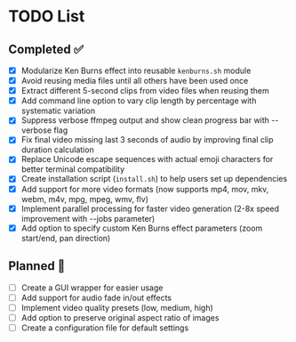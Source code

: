 # TODO List

## Completed ✅

- [x] Modularize Ken Burns effect into reusable `kenburns.sh` module
- [x] Avoid reusing media files until all others have been used once
- [x] Extract different 5-second clips from video files when reusing them
- [x] Add command line option to vary clip length by percentage with systematic variation
- [x] Suppress verbose ffmpeg output and show clean progress bar with --verbose flag
- [x] Fix final video missing last 3 seconds of audio by improving final clip duration calculation
- [x] Replace Unicode escape sequences with actual emoji characters for better terminal compatibility
- [x] Create installation script (`install.sh`) to help users set up dependencies
- [x] Add support for more video formats (now supports mp4, mov, mkv, webm, m4v, mpg, mpeg, wmv, flv)
- [x] Implement parallel processing for faster video generation (2-8x speed improvement with --jobs parameter)
- [x] Add option to specify custom Ken Burns effect parameters (zoom start/end, pan direction)

## Planned 🔄

- [ ] Create a GUI wrapper for easier usage
- [ ] Add support for audio fade in/out effects
- [ ] Implement video quality presets (low, medium, high)
- [ ] Add option to preserve original aspect ratio of images
- [ ] Create a configuration file for default settings